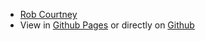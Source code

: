 - [Rob Courtney](/about/rob.md)
- View in [Github Pages](https://crtny.net/) or directly on [Github](https://github.com/robcrtny/robcrtny.github.io/) 
